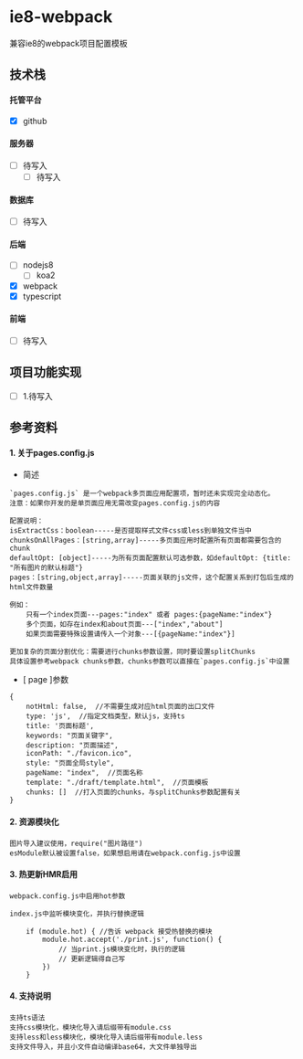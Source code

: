 # ie8-webpack

兼容ie8的webpack项目配置模板

## 技术栈

#### 托管平台

- [x] github

#### 服务器

- [ ] 待写入
    - [ ] 待写入

#### 数据库

- [ ] 待写入

#### 后端

- [ ] nodejs8
    - [ ] koa2
- [x] webpack
- [x] typescript

#### 前端

- [ ] 待写入

## 项目功能实现

- [ ] 1.待写入

## 参考资料

#### 1. 关于pages.config.js

- 简述

```
`pages.config.js` 是一个webpack多页面应用配置项，暂时还未实现完全动态化。
注意：如果你开发的是单页面应用无需改变pages.config.js的内容

配置说明：
isExtractCss：boolean-----是否提取样式文件css或less到单独文件当中
chunksOnAllPages：[string,array]-----多页面应用时配置所有页面都需要包含的chunk
defaultOpt: [object]-----为所有页面配置默认可选参数，如defaultOpt: {title: "所有图片的默认标题"}
pages：[string,object,array]-----页面关联的js文件，这个配置关系到打包后生成的html文件数量

例如：
    只有一个index页面---pages:"index" 或者 pages:{pageName:"index"}
    多个页面，如存在index和about页面---["index","about"]
    如果页面需要特殊设置请传入一个对象---[{pageName:"index"}]

更加复杂的页面分割优化：需要进行chunks参数设置，同时要设置splitChunks
具体设置参考webpack chunks参数，chunks参数可以直接在`pages.config.js`中设置
```

- [ page ]参数

```
{
    notHtml: false,  //不需要生成对应html页面的出口文件
    type: 'js',  //指定文档类型，默认js，支持ts
    title: '页面标题',
    keywords: "页面关键字",
    description: "页面描述",
    iconPath: "./favicon.ico",
    style: "页面全局style",
    pageName: "index",  //页面名称
    template: "./draft/template.html",  //页面模板
    chunks: []  //打入页面的chunks，与splitChunks参数配置有关
}
```

#### 2. 资源模块化

```
图片导入建议使用，require("图片路径")
esModule默认被设置false，如果想启用请在webpack.config.js中设置
```

#### 3. 热更新HMR启用

```
webpack.config.js中启用hot参数

index.js中监听模块变化，并执行替换逻辑

    if (module.hot) { //告诉 webpack 接受热替换的模块
        module.hot.accept('./print.js', function() {
            // 当print.js模块变化时，执行的逻辑
            // 更新逻辑得自己写
        })
    }

```

#### 4. 支持说明

```
支持ts语法
支持css模块化，模块化导入请后缀带有module.css
支持less和less模块化，模块化导入请后缀带有module.less
支持文件导入，并且小文件自动编译base64，大文件单独导出
```
